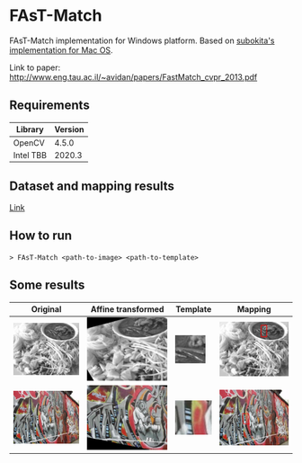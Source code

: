 # FAsT-Match
FAsT-Match implementation for Windows platform. Based on [subokita's implementation for Mac OS](https://github.com/subokita/FAsT-Match).

Link to paper: http://www.eng.tau.ac.il/~avidan/papers/FastMatch_cvpr_2013.pdf

## Requirements
| Library | Version |
| ------ | ------ |
| OpenCV | 4.5.0 |
| Intel TBB | 2020.3 |

## Dataset and mapping results
[Link](https://drive.google.com/file/d/172cyQCyTDvdC6ylzAS3xwR-PGAnDhjcT/view?usp=sharing)

## How to run
```
> FAsT-Match <path-to-image> <path-to-template>
```

## Some results
| Original | Affine transformed | Template | Mapping |
| ------ | ------ | ------ | ------ |
| ![original](https://github.com/vinhtq115/FAsT-Match/raw/master/images/0001.jpg "Original image") | ![Affine transformed](https://github.com/vinhtq115/FAsT-Match/raw/master/images/0001-affined.jpg "Affined image") | ![Template](https://github.com/vinhtq115/FAsT-Match/raw/master/images/0001-template.jpg "Template") | ![Mapping](https://github.com/vinhtq115/FAsT-Match/raw/master/images/0001-mapping.jpg "Mapping") |
| ![original](https://github.com/vinhtq115/FAsT-Match/raw/master/images/0002.jpg "Original image") | ![Affine transformed](https://github.com/vinhtq115/FAsT-Match/raw/master/images/0002-affined.jpg "Affined image") | ![Template](https://github.com/vinhtq115/FAsT-Match/raw/master/images/0002-template.jpg "Template") | ![Mapping](https://github.com/vinhtq115/FAsT-Match/raw/master/images/0002-mapping.jpg "Mapping") |
